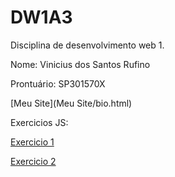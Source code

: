 # DW1A3

Disciplina de desenvolvimento web 1.

Nome: Vinicius dos Santos Rufino

Prontuário: SP301570X

[Meu Site](Meu Site/bio.html)
  
Exercicios JS:  
  
  
[Exercicio 1](AtividadesJS/Ex1/saudacoes.html)  

[Exercicio 2](AtividadesJS/Ex2/form.html)
